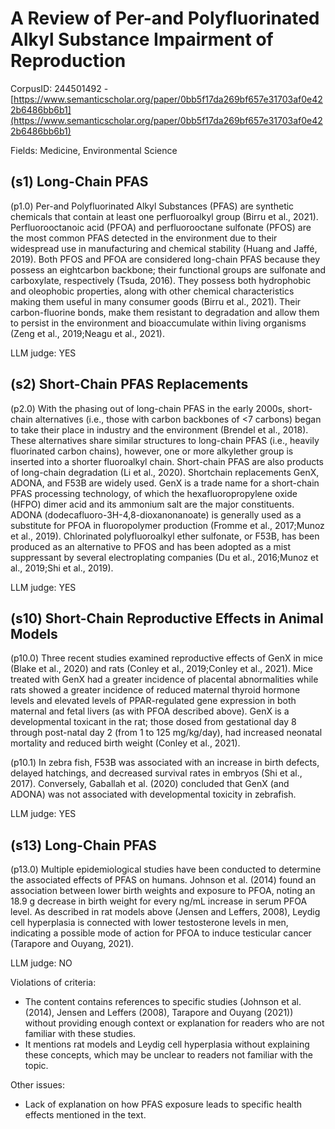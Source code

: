 # A Review of Per-and Polyfluorinated Alkyl Substance Impairment of Reproduction

CorpusID: 244501492 - [https://www.semanticscholar.org/paper/0bb5f17da269bf657e31703af0e422b6486bb6b1](https://www.semanticscholar.org/paper/0bb5f17da269bf657e31703af0e422b6486bb6b1)

Fields: Medicine, Environmental Science

## (s1) Long-Chain PFAS
(p1.0) Per-and Polyfluorinated Alkyl Substances (PFAS) are synthetic chemicals that contain at least one perfluoroalkyl group (Birru et al., 2021). Perfluorooctanoic acid (PFOA) and perfluorooctane sulfonate (PFOS) are the most common PFAS detected in the environment due to their widespread use in manufacturing and chemical stability (Huang and Jaffé, 2019). Both PFOS and PFOA are considered long-chain PFAS because they possess an eightcarbon backbone; their functional groups are sulfonate and carboxylate, respectively (Tsuda, 2016). They possess both hydrophobic and oleophobic properties, along with other chemical characteristics making them useful in many consumer goods (Birru et al., 2021). Their carbon-fluorine bonds, make them resistant to degradation and allow them to persist in the environment and bioaccumulate within living organisms (Zeng et al., 2019;Neagu et al., 2021).

LLM judge: YES

## (s2) Short-Chain PFAS Replacements
(p2.0) With the phasing out of long-chain PFAS in the early 2000s, short-chain alternatives (i.e., those with carbon backbones of <7 carbons) began to take their place in industry and the environment (Brendel et al., 2018). These alternatives share similar structures to long-chain PFAS (i.e., heavily fluorinated carbon chains), however, one or more alkylether group is inserted into a shorter fluoroalkyl chain. Short-chain PFAS are also products of long-chain degradation (Li et al., 2020). Shortchain replacements GenX, ADONA, and F53B are widely used. GenX is a trade name for a short-chain PFAS processing technology, of which the hexafluoropropylene oxide (HFPO) dimer acid and its ammonium salt are the major constituents. ADONA (dodecafluoro-3H-4,8-dioxanonanoate) is generally used as a substitute for PFOA in fluoropolymer production (Fromme et al., 2017;Munoz et al., 2019). Chlorinated polyfluoroalkyl ether sulfonate, or F53B, has been produced as an alternative to PFOS and has been adopted as a mist suppressant by several electroplating companies (Du et al., 2016;Munoz et al., 2019;Shi et al., 2019).

LLM judge: YES

## (s10) Short-Chain Reproductive Effects in Animal Models
(p10.0) Three recent studies examined reproductive effects of GenX in mice (Blake et al., 2020) and rats (Conley et al., 2019;Conley et al., 2021). Mice treated with GenX had a greater incidence of placental abnormalities while rats showed a greater incidence of reduced maternal thyroid hormone levels and elevated levels of PPAR-regulated gene expression in both maternal and fetal livers (as with PFOA described above). GenX is a developmental toxicant in the rat; those dosed from gestational day 8 through post-natal day 2 (from 1 to 125 mg/kg/day), had increased neonatal mortality and reduced birth weight (Conley et al., 2021).

(p10.1) In zebra fish, F53B was associated with an increase in birth defects, delayed hatchings, and decreased survival rates in embryos (Shi et al., 2017). Conversely, Gaballah et al. (2020) concluded that GenX (and ADONA) was not associated with developmental toxicity in zebrafish.

LLM judge: YES

## (s13) Long-Chain PFAS
(p13.0) Multiple epidemiological studies have been conducted to determine the associated effects of PFAS on humans. Johnson et al. (2014) found an association between lower birth weights and exposure to PFOA, noting an 18.9 g decrease in birth weight for every ng/mL increase in serum PFOA level. As described in rat models above (Jensen and Leffers, 2008), Leydig cell hyperplasia is connected with lower testosterone levels in men, indicating a possible mode of action for PFOA to induce testicular cancer (Tarapore and Ouyang, 2021).

LLM judge: NO

Violations of criteria:
- The content contains references to specific studies (Johnson et al. (2014), Jensen and Leffers (2008), Tarapore and Ouyang (2021)) without providing enough context or explanation for readers who are not familiar with these studies.
- It mentions rat models and Leydig cell hyperplasia without explaining these concepts, which may be unclear to readers not familiar with the topic.

Other issues:
- Lack of explanation on how PFAS exposure leads to specific health effects mentioned in the text.

